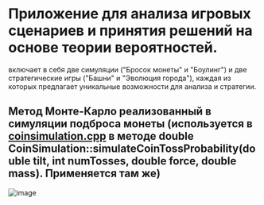 # Приложение для анализа игровых сценариев и принятия решений на основе теории вероятностей. 

включает в себя две симуляции ("Бросок монеты" и "Боулинг") и две стратегические игры ("Башни" и "Эволюция города"), каждая из которых предлагает уникальные возможности для анализа и стратегии.

## Метод Монте-Карло реализованный в симуляции подброса монеты (используется в [coinsimulation.cpp]() в методе double CoinSimulation::simulateCoinTossProbability(double tilt, int numTosses, double force, double mass). Применяется там же)

![image](https://github.com/Artiomsin/Fundamentals-of-algorithmization-and-programming/assets/149619968/53eb5411-2a64-4343-b4fa-8d7ebe2a9b8a)

